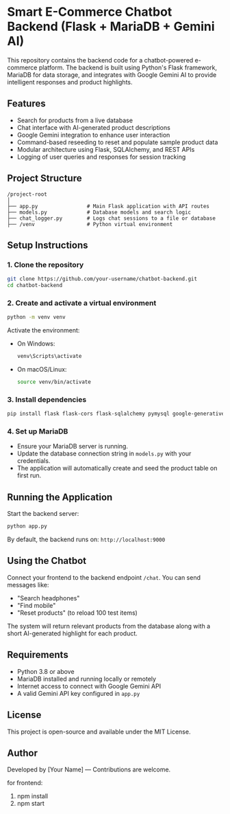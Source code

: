 # Smart E-Commerce Chatbot Backend (Flask + MariaDB + Gemini AI)

This repository contains the backend code for a chatbot-powered e-commerce platform. The backend is built using Python's Flask framework, MariaDB for data storage, and integrates with Google Gemini AI to provide intelligent responses and product highlights.

## Features

- Search for products from a live database
- Chat interface with AI-generated product descriptions
- Google Gemini integration to enhance user interaction
- Command-based reseeding to reset and populate sample product data
- Modular architecture using Flask, SQLAlchemy, and REST APIs
- Logging of user queries and responses for session tracking

## Project Structure

```
/project-root
│
├── app.py                # Main Flask application with API routes
├── models.py             # Database models and search logic
├── chat_logger.py        # Logs chat sessions to a file or database
├── /venv                 # Python virtual environment
```

## Setup Instructions

### 1. Clone the repository

```bash
git clone https://github.com/your-username/chatbot-backend.git
cd chatbot-backend
```

### 2. Create and activate a virtual environment

```bash
python -m venv venv
```

Activate the environment:

- On Windows:
  ```bash
  venv\Scripts\activate
  ```
- On macOS/Linux:
  ```bash
  source venv/bin/activate
  ```

### 3. Install dependencies

```bash
pip install flask flask-cors flask-sqlalchemy pymysql google-generativeai
```

### 4. Set up MariaDB

- Ensure your MariaDB server is running.
- Update the database connection string in `models.py` with your credentials.
- The application will automatically create and seed the product table on first run.

## Running the Application

Start the backend server:

```bash
python app.py
```

By default, the backend runs on: `http://localhost:9000`

## Using the Chatbot

Connect your frontend to the backend endpoint `/chat`. You can send messages like:

- "Search headphones"
- "Find mobile"
- "Reset products" (to reload 100 test items)

The system will return relevant products from the database along with a short AI-generated highlight for each product.

## Requirements

- Python 3.8 or above
- MariaDB installed and running locally or remotely
- Internet access to connect with Google Gemini API
- A valid Gemini API key configured in `app.py`

## License

This project is open-source and available under the MIT License.

## Author

Developed by [Your Name] — Contributions are welcome.

for frontend:

1. npm install
2. npm start
